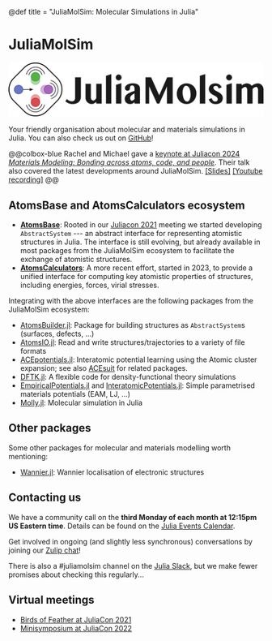 @def title = "JuliaMolSim: Molecular Simulations in Julia"

# JuliaMolSim

![JuliaMolSim logo](/assets/juliamolsim.png)

Your friendly organisation about molecular and materials simulations in Julia.
You can also check us out on [GitHub](https://github.com/JuliaMolSim)!

@@colbox-blue
Rachel and Michael gave a
[keynote at Juliacon 2024](https://juliacon.org/2024/keynotes/#materials_modeling_bonding_across_atoms_code_and_people)
[*Materials Modeling: Bonding across atoms, code, and people*](https://michael-herbst.com/talks/2024.07.10_juliamolsim.pdf).
Their talk also covered the latest developments around JuliaMolSim.
[[Slides]](https://michael-herbst.com/talks/2024.07.10_juliamolsim.pdf) [[Youtube recording]](https://www.youtube.com/watch?v=zDh6LmEGUDc)
@@

## AtomsBase and AtomsCalculators ecosystem
- [**AtomsBase**](https://github.com/mfherbst/AtomsBase.jl):
  Rooted in our [Juliacon 2021](/juliacon21) meeting we started developing
  `AbstractSystem` ---
  an abstract interface for representing atomistic structures in Julia.
  The interface is still evolving, but already available in most packages
  from the JuliaMolSim ecosystem to facilitate the exchange of atomistic structures.
- [**AtomsCalculators**](https://github.com/JuliaMolSim/AtomsCalculators.jl):
  A more recent effort, started in 2023, to provide a unified interface
  for computing key atomistic properties of structures, including
  energies, forces, virial stresses.

Integrating with the above interfaces are the following packages
from the JuliaMolSim ecosystem:

- [AtomsBuilder.jl](https://github.com/JuliaMolSim/AtomsBuilder.jl):
  Package for building structures as `AbstractSystem`s (surfaces, defects, ...)
- [AtomsIO.jl](https://github.com/mfherbst/AtomsIO.jl):
  Read and write structures/trajectories to a variety of file formats
- [ACEpotentials.jl](https://github.com/ACEsuit/ACEpotentials.jl): Interatomic potential learning using the Atomic cluster expansion; see also [ACEsuit](https://github.com/ACEsuit) for related packages.
- [DFTK.jl](https://dftk.org): A flexible code for density-functional theory simulations
- [EmpiricalPotentials.jl](https://github.com/JuliaMolSim/EmpiricalPotentials.jl)
  and [InteratomicPotentials.jl](https://github.com/cesmix-mit/InteratomicPotentials.jl):
  Simple parametrised materials potentials (EAM, LJ, ...)
- [Molly.jl](https://juliamolsim.github.io/Molly.jl/stable/):
  Molecular simulation in Julia

## Other packages
Some other packages for molecular and materials modelling worth mentioning:
- [Wannier.jl](https://github.com/qiaojunfeng/Wannier.jl):
  Wannier localisation of electronic structures

## Contacting us
[zulip-url]: https://juliamolsim.zulipchat.com/register/
[slack-url]: https://julialang.org/slack/

We have a community call on the **third Monday of each month at 12:15pm US Eastern time**. Details can be found on the [Julia Events Calendar](https://julialang.org/community/#events).

Get involved in ongoing (and slightly less synchronous) conversations by joining our [Zulip chat][zulip-url]!

There is also a #juliamolsim channel on the [Julia Slack][slack-url],
but we make fewer promises about checking this regularly...

## Virtual meetings
- [Birds of Feather at JuliaCon 2021](/juliacon21)
- [Minisymposium at JuliaCon 2022](/juliacon22)
